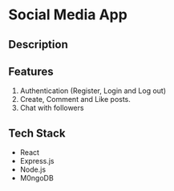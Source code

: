 # Social Media App


## Description

## Features
1. Authentication (Register, Login and Log out)
2. Create, Comment and Like posts.
3. Chat with followers

## Tech Stack

* React
* Express.js
* Node.js
* M0ngoDB


<!-- ## Screenshots
 -->
